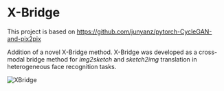 # X-Bridge

This project is based on 
https://github.com/junyanz/pytorch-CycleGAN-and-pix2pix

Addition of a novel X-Bridge method. X-Bridge was developed as a cross-modal bridge method for _img2sketch_ and _sketch2img_
translation in heterogeneous face recognition tasks.

![XBridge](imgs/XBridge_structure.png)
